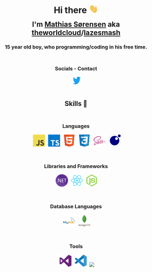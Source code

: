 <h1 align="center">
    <b>Hi there</b>
    <img src="https://raw.githubusercontent.com/ABSphreak/ABSphreak/master/gifs/Hi.gif" width="30px">
    <br> 
    <p style="font-size: 17pt; margin-top: 15px;">I'm <u>Mathias Sørensen</u> aka <u>theworldcloud</u>/<u>lazesmash</u></p>
</h1>

<h3 align="center">15 year old boy, who programming/coding in his free time.</h3>

<br>

<div align="center">
    <p style="font-size: 12.25pt"><b>Socials - Contact</b></p>
    <!-- Twitter --> <a href="https://twitter.com/theworldcloud" target="_blank"><img alt="Twitter" style="margin-left: 5px;" src="https://raw.githubusercontent.com/devicons/devicon/master/icons/twitter/twitter-original.svg" width="25px"></a>
</div>

<br>
<h2 align="center"><b>Skills 💪</b></h2>
<br>

<div align="center">
    <p style="font-size: 12.25pt"><b>Languages</b></p>
    <!-- JavaScript --> <img alt="JavaScript" style="margin-left: 5px;" src="https://raw.githubusercontent.com/devicons/devicon/master/icons/javascript/javascript-original.svg" width="40px">
    <!-- TypeScript --> <img alt="TypeScript" style="margin-left: 5px;" src="https://raw.githubusercontent.com/devicons/devicon/master/icons/typescript/typescript-original.svg" width="40px">
    <!-- C#  <img alt="C#" style="margin-left: 5px;" src="https://raw.githubusercontent.com/devicons/devicon/master/icons/csharp/ csharp-original.svg" width="40px"> -->
    <!-- HTML --> <img alt="HTML" style="margin-left: 5px;" src="https://raw.githubusercontent.com/devicons/devicon/master/icons/html5/html5-original.svg" width="40px">
    <!-- CSS --> <img alt="CSS" style="margin-left: 5px;" src="https://raw.githubusercontent.com/devicons/devicon/master/icons/css3/css3-original.svg" width="40px">
    <!-- SASS --> <img alt="SASS" style="margin-left: 5px;" src="https://raw.githubusercontent.com/devicons/devicon/master/icons/sass/sass-original.svg" width="40px">
    <!-- Python  <img alt="PYTHON" style="margin-left: 5px;" src="https://raw.githubusercontent.com/devicons/devicon/master/icons/python/python-original.svg" width="40px"> -->
    <!-- LUA --> <img alt="LUA" style="margin-left: 5px;" src="https://raw.githubusercontent.com/devicons/devicon/master/icons/lua/lua-original.svg" width="40px">
</div>

<br>
<br>

<div align="center">
    <p style="font-size: 12.25pt"><b>Libraries and Frameworks</b></p>
    <!-- dotnet --> <img style="margin-left: 5px;" src="https://raw.githubusercontent.com/github/explore/master/topics/dotnet/dotnet.png" width="40px">
    <!-- ReactJS --> <img style="margin-left: 5px;" src="https://raw.githubusercontent.com/devicons/devicon/master/icons/react/react-original.svg" width="40px">
    <!-- node.js --> <img style="margin-left: 5px;" src="https://raw.githubusercontent.com/devicons/devicon/master/icons/nodejs/nodejs-original.svg" width="40px">
</div>

<br>
<br>

<div align="center">
    <p style="font-size: 12.25pt"><b>Database Languages</b></p>
    <!-- MySQL --> <img style="margin-left: 5px;" src="https://raw.githubusercontent.com/devicons/devicon/master/icons/mysql/mysql-original-wordmark.svg" width="40px">
    <!-- MongoDB --> <img style="margin-left: 5px;" src="https://raw.githubusercontent.com/devicons/devicon/master/icons/mongodb/mongodb-original-wordmark.svg" width="40px">
</div>

<br>
<br>

<div align="center">
    <p style="font-size: 12.25pt"><b>Tools</b></p>
    <!-- Visual Studio --> <img style="margin-left: 5px;" src="https://raw.githubusercontent.com/devicons/devicon/master/icons/visualstudio/visualstudio-plain.svg" width="40px">
    <!-- Visual Studio Code --> <img style="margin-left: 5px;" src="https://raw.githubusercontent.com/devicons/devicon/master/icons/vscode/vscode-original.svg" width="40px">
    <!-- Intellij Idea 2021 --> <img style="margin-left: 5px;" src="https://upload.wikimedia.org/wikipedia/commons/thumb/9/9c/IntelliJ_IDEA_Icon.svg/1200px-IntelliJ_IDEA_Icon.svg.png" width="40px">
</div>
